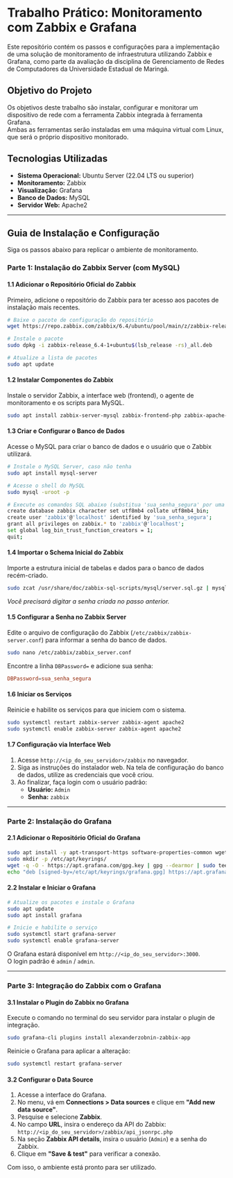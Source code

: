 # Trabalho Prático: Monitoramento com Zabbix e Grafana

Este repositório contém os passos e configurações para a implementação de uma solução de monitoramento de infraestrutura utilizando Zabbix e Grafana, como parte da avaliação da disciplina de Gerenciamento de Redes de Computadores da Universidade Estadual de Maringá.

## Objetivo do Projeto

Os objetivos deste trabalho são instalar, configurar e monitorar um dispositivo de rede com a ferramenta Zabbix integrada à ferramenta Grafana.  
Ambas as ferramentas serão instaladas em uma máquina virtual com Linux, que será o próprio dispositivo monitorado.

## Tecnologias Utilizadas

* **Sistema Operacional:** Ubuntu Server (22.04 LTS ou superior)
* **Monitoramento:** Zabbix
* **Visualização:** Grafana
* **Banco de Dados:** MySQL
* **Servidor Web:** Apache2

---

## Guia de Instalação e Configuração

Siga os passos abaixo para replicar o ambiente de monitoramento.

### Parte 1: Instalação do Zabbix Server (com MySQL)

#### 1.1 Adicionar o Repositório Oficial do Zabbix

Primeiro, adicione o repositório do Zabbix para ter acesso aos pacotes de instalação mais recentes.

```bash
# Baixe o pacote de configuração do repositório
wget https://repo.zabbix.com/zabbix/6.4/ubuntu/pool/main/z/zabbix-release/zabbix-release_6.4-1+ubuntu$(lsb_release -rs)_all.deb

# Instale o pacote
sudo dpkg -i zabbix-release_6.4-1+ubuntu$(lsb_release -rs)_all.deb

# Atualize a lista de pacotes
sudo apt update
```

#### 1.2 Instalar Componentes do Zabbix

Instale o servidor Zabbix, a interface web (frontend), o agente de monitoramento e os scripts para MySQL.

```bash
sudo apt install zabbix-server-mysql zabbix-frontend-php zabbix-apache-conf zabbix-sql-scripts zabbix-agent
```

#### 1.3 Criar e Configurar o Banco de Dados

Acesse o MySQL para criar o banco de dados e o usuário que o Zabbix utilizará.

```bash
# Instale o MySQL Server, caso não tenha
sudo apt install mysql-server

# Acesse o shell do MySQL
sudo mysql -uroot -p

# Execute os comandos SQL abaixo (substitua 'sua_senha_segura' por uma senha forte)
create database zabbix character set utf8mb4 collate utf8mb4_bin;
create user 'zabbix'@'localhost' identified by 'sua_senha_segura';
grant all privileges on zabbix.* to 'zabbix'@'localhost';
set global log_bin_trust_function_creators = 1;
quit;
```

#### 1.4 Importar o Schema Inicial do Zabbix

Importe a estrutura inicial de tabelas e dados para o banco de dados recém-criado.

```bash
sudo zcat /usr/share/doc/zabbix-sql-scripts/mysql/server.sql.gz | mysql -uzabbix -p zabbix
```

*Você precisará digitar a senha criada no passo anterior.*

#### 1.5 Configurar a Senha no Zabbix Server

Edite o arquivo de configuração do Zabbix (`/etc/zabbix/zabbix-server.conf`) para informar a senha do banco de dados.

```bash
sudo nano /etc/zabbix/zabbix_server.conf
```

Encontre a linha `DBPassword=` e adicione sua senha:

```conf
DBPassword=sua_senha_segura
```

#### 1.6 Iniciar os Serviços

Reinicie e habilite os serviços para que iniciem com o sistema.

```bash
sudo systemctl restart zabbix-server zabbix-agent apache2
sudo systemctl enable zabbix-server zabbix-agent apache2
```

#### 1.7 Configuração via Interface Web

1. Acesse `http://<ip_do_seu_servidor>/zabbix` no navegador.  
2. Siga as instruções do instalador web. Na tela de configuração do banco de dados, utilize as credenciais que você criou.  
3. Ao finalizar, faça login com o usuário padrão:
   * **Usuário:** `Admin`
   * **Senha:** `zabbix`

-----

### Parte 2: Instalação do Grafana

#### 2.1 Adicionar o Repositório Oficial do Grafana

```bash
sudo apt install -y apt-transport-https software-properties-common wget
sudo mkdir -p /etc/apt/keyrings/
wget -q -O - https://apt.grafana.com/gpg.key | gpg --dearmor | sudo tee /etc/apt/keyrings/grafana.gpg > /dev/null
echo "deb [signed-by=/etc/apt/keyrings/grafana.gpg] https://apt.grafana.com stable main" | sudo tee /etc/apt/sources.list.d/grafana.list
```

#### 2.2 Instalar e Iniciar o Grafana

```bash
# Atualize os pacotes e instale o Grafana
sudo apt update
sudo apt install grafana

# Inicie e habilite o serviço
sudo systemctl start grafana-server
sudo systemctl enable grafana-server
```

O Grafana estará disponível em `http://<ip_do_seu_servidor>:3000`.  
O login padrão é `admin` / `admin`.

-----

### Parte 3: Integração do Zabbix com o Grafana

#### 3.1 Instalar o Plugin do Zabbix no Grafana

Execute o comando no terminal do seu servidor para instalar o plugin de integração.

```bash
sudo grafana-cli plugins install alexanderzobnin-zabbix-app
```

Reinicie o Grafana para aplicar a alteração:

```bash
sudo systemctl restart grafana-server
```

#### 3.2 Configurar o Data Source

1. Acesse a interface do Grafana.  
2. No menu, vá em **Connections > Data sources** e clique em **"Add new data source"**.  
3. Pesquise e selecione **Zabbix**.  
4. No campo **URL**, insira o endereço da API do Zabbix:  
   `http://<ip_do_seu_servidor>/zabbix/api_jsonrpc.php`  
5. Na seção **Zabbix API details**, insira o usuário (`Admin`) e a senha do Zabbix.  
6. Clique em **"Save & test"** para verificar a conexão.

Com isso, o ambiente está pronto para ser utilizado.